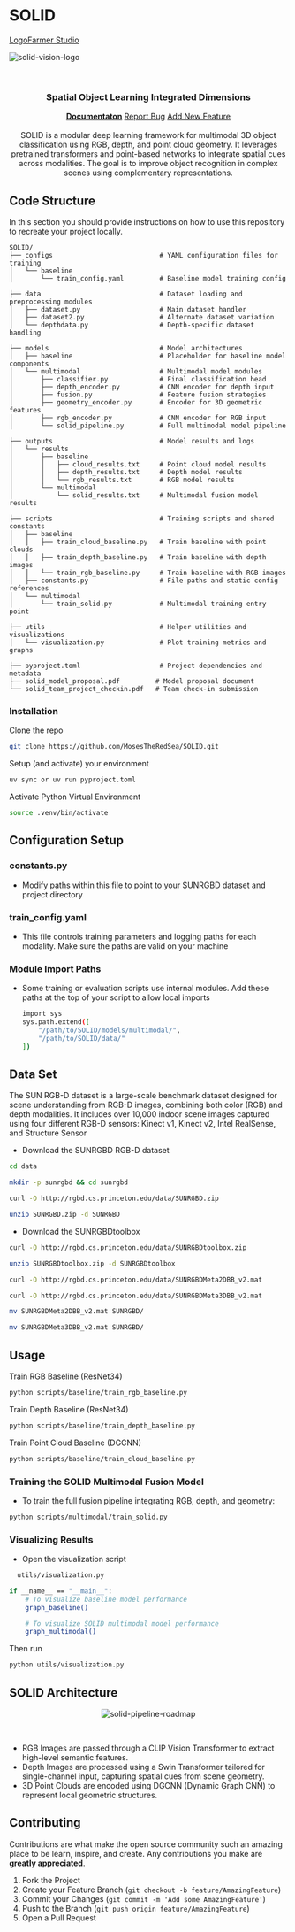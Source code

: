 # SOLID 

[LogoFarmer Studio](https://dribbble.com/shots/25590129-S-Eye-Logo-Design)

![solid-vision-logo](https://github.com/MosesTheRedSea/SOLID/blob/main/solid-vision-design.jpg)

<br />
<p align="center">
  <h3 align="center">Spatial Object Learning Integrated Dimensions</h3>
  <p align="center">
    <a href="https://github.com/catiaspsilva/README-template/blob/main/images/docs.txt"><strong>Documentaton</strong></a>
    <a href="https://github.com/catiaspsilva/README-template/issues">Report Bug</a>
    <a href="https://github.com/catiaspsilva/README-template/issues">Add New Feature</a><br><br>
    SOLID is a modular deep learning framework for multimodal 3D object classification using RGB, depth, and point cloud geometry. It leverages pretrained transformers and point-based networks to integrate spatial cues across modalities. The goal is to improve object recognition in complex scenes using complementary representations.
  </p>
</p>


<!-- GETTING STARTED -->
## Code Structure

In this section you should provide instructions on how to use this repository to recreate your project locally.

```
SOLID/
├── configs                           # YAML configuration files for training
│   └── baseline
│       └── train_config.yaml         # Baseline model training config

├── data                              # Dataset loading and preprocessing modules
│   ├── dataset.py                    # Main dataset handler
│   ├── dataset2.py                   # Alternate dataset variation
│   └── depthdata.py                  # Depth-specific dataset handling

├── models                            # Model architectures
│   ├── baseline                      # Placeholder for baseline model components
│   └── multimodal                    # Multimodal model modules
│       ├── classifier.py             # Final classification head
│       ├── depth_encoder.py          # CNN encoder for depth input
│       ├── fusion.py                 # Feature fusion strategies
│       ├── geometry_encoder.py       # Encoder for 3D geometric features
│       ├── rgb_encoder.py            # CNN encoder for RGB input
│       └── solid_pipeline.py         # Full multimodal model pipeline

├── outputs                           # Model results and logs
│   └── results
│       ├── baseline
│       │   ├── cloud_results.txt     # Point cloud model results
│       │   ├── depth_results.txt     # Depth model results
│       │   └── rgb_results.txt       # RGB model results
│       └── multimodal
│           └── solid_results.txt     # Multimodal fusion model results

├── scripts                           # Training scripts and shared constants
│   ├── baseline
│   │   ├── train_cloud_baseline.py   # Train baseline with point clouds
│   │   ├── train_depth_baseline.py   # Train baseline with depth images
│   │   └── train_rgb_baseline.py     # Train baseline with RGB images
│   ├── constants.py                  # File paths and static config references
│   └── multimodal
│       └── train_solid.py            # Multimodal training entry point

├── utils                             # Helper utilities and visualizations
│   └── visualization.py              # Plot training metrics and graphs

├── pyproject.toml                    # Project dependencies and metadata
├── solid_model_proposal.pdf         # Model proposal document
└── solid_team_project_checkin.pdf   # Team check-in submission
```

### Installation

Clone the repo
   ```bash
   git clone https://github.com/MosesTheRedSea/SOLID.git
   ```
Setup (and activate) your environment
  ```bash
 uv sync or uv run pyproject.toml
  ```
Activate Python Virtual Environment

```bash
source .venv/bin/activate
```

## Configuration Setup

### constants.py
- Modify paths within this file to point to your SUNRGBD dataset and project directory

### train_config.yaml
- This file controls training parameters and logging paths for each modality. Make sure the paths are valid on your machine

### Module Import Paths
- Some training or evaluation scripts use internal modules. Add these paths at the top of your script to allow local imports
  ```bash
  import sys
  sys.path.extend([
      "/path/to/SOLID/models/multimodal/",
      "/path/to/SOLID/data/"
  ])
  ```
<!-- USAGE EXAMPLES -->

## Data Set 
The SUN RGB-D dataset is a large-scale benchmark dataset designed for scene understanding from RGB-D images, combining both color (RGB) and depth modalities. It includes over 10,000 indoor scene images captured using four different RGB-D sensors: Kinect v1, Kinect v2, Intel RealSense, and Structure Sensor

- Download the SUNRGBD RGB-D dataset
  
```bash
cd data

mkdir -p sunrgbd && cd sunrgbd

curl -O http://rgbd.cs.princeton.edu/data/SUNRGBD.zip

unzip SUNRGBD.zip -d SUNRGBD
```

- Download the SUNRGBDtoolbox

```bash
curl -O http://rgbd.cs.princeton.edu/data/SUNRGBDtoolbox.zip

unzip SUNRGBDtoolbox.zip -d SUNRGBDtoolbox

curl -O http://rgbd.cs.princeton.edu/data/SUNRGBDMeta2DBB_v2.mat

curl -O http://rgbd.cs.princeton.edu/data/SUNRGBDMeta3DBB_v2.mat

mv SUNRGBDMeta2DBB_v2.mat SUNRGBD/

mv SUNRGBDMeta3DBB_v2.mat SUNRGBD/
```

## Usage

Train RGB Baseline (ResNet34)

```bash
python scripts/baseline/train_rgb_baseline.py
```

Train Depth Baseline  (ResNet34)

```bash
python scripts/baseline/train_depth_baseline.py
```

Train Point Cloud Baseline (DGCNN)

```bash
python scripts/baseline/train_cloud_baseline.py
```

### Training the SOLID Multimodal Fusion Model
- To train the full fusion pipeline integrating RGB, depth, and geometry:

```bash
python scripts/multimodal/train_solid.py
```

### Visualizing Results

- Open the visualization script

```bash
  utils/visualization.py
```

```bash
if __name__ == "__main__":
    # To visualize baseline model performance
    graph_baseline()

    # To visualize SOLID multimodal model performance
    graph_multimodal()
```

Then run

```bash
python utils/visualization.py
```

<!-- ROADMAP -->
## SOLID Architecture

<p align="center">
  <img src="https://github.com/MosesTheRedSea/SOLID/blob/main/solid-pipeline.jpg" alt="solid-pipeline-roadmap" />
</p><br>

  - RGB Images are passed through a CLIP Vision Transformer to extract high-level semantic features.
  - Depth Images are processed using a Swin Transformer tailored for single-channel input, capturing spatial cues from scene geometry.
  - 3D Point Clouds are encoded using DGCNN (Dynamic Graph CNN) to represent local geometric structures.

<!-- CONTRIBUTING -->
## Contributing

Contributions are what make the open source community such an amazing place to be learn, inspire, and create. Any contributions you make are **greatly appreciated**.

1. Fork the Project
2. Create your Feature Branch (`git checkout -b feature/AmazingFeature`)
3. Commit your Changes (`git commit -m 'Add some AmazingFeature'`)
4. Push to the Branch (`git push origin feature/AmazingFeature`)
5. Open a Pull Request


